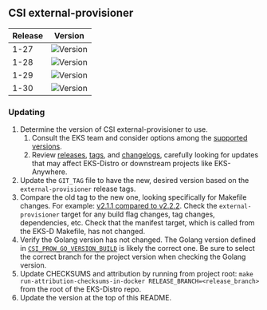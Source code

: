 ## CSI external-provisioner

| Release | Version                                                      |
|---------|--------------------------------------------------------------|
| 1-27    | ![Version](https://img.shields.io/badge/version-v5.0.1-blue) |
| 1-28    | ![Version](https://img.shields.io/badge/version-v5.0.1-blue) |
| 1-29    | ![Version](https://img.shields.io/badge/version-v5.0.1-blue) |
| 1-30    | ![Version](https://img.shields.io/badge/version-v5.0.1-blue) |

### Updating

1. Determine the version of CSI external-provisioner to use.
   1. Consult the EKS team and consider options among the
      [supported versions](https://kubernetes-csi.github.io/docs/external-provisioner.html#supported-versions).
   2. Review [releases](https://github.com/kubernetes-csi/external-provisioner/releases),
      [tags](https://github.com/kubernetes-csi/external-provisioner/tags),
      and [changelogs](https://github.com/kubernetes-csi/external-provisioner/tree/master/CHANGELOG),
      carefully looking for updates that may affect EKS-Distro or downstream
      projects like EKS-Anywhere.
2. Update the `GIT_TAG` file to have the new, desired version based on the
   `external-provisioner` release tags.
3. Compare the old tag to the new one, looking specifically for Makefile changes.
   For example:
   [v2.1.1 compared to v2.2.2](https://github.com/kubernetes-csi/external-provisioner/compare/v2.1.1...v2.2.2).
   Check the `external-provisioner` target for any build flag changes, tag
   changes, dependencies, etc. Check that the manifest target, which is called
   from the EKS-D Makefile, has not changed.
4. Verify the Golang version has not changed. The Golang version defined in
   [`CSI_PROW_GO_VERSION_BUILD`](https://github.com/kubernetes-csi/external-provisioner/blob/v3.1.1/release-tools/prow.sh#L89)
   is likely the correct one. Be sure to select the correct branch for the
   project version when checking the Golang version.
5. Update CHECKSUMS and attribution by running from project root:
   `make run-attribution-checksums-in-docker RELEASE_BRANCH=<release_branch>`
   from the root of the EKS-Distro repo.
6. Update the version at the top of this README.
